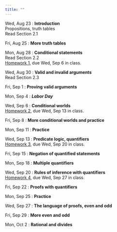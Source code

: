 ```yaml
---
title: ""
---
```


Wed, Aug 23
: **Introduction**  
  Propositions, truth tables  
  Read Section 2.1

Fri, Aug 25
: **More truth tables**  

Mon, Aug 28
: **Conditional statements**  
  Read Section 2.2  
  [Homework 1](homework/hw1.pdf), due Wed, Sep 6 in class.
  
Wed, Aug 30
: **Valid and invalid arguments**  
  Read Section 2.3
  
Fri, Sep 1
: **Proving valid arguments**  

Mon, Sep 4
: **<i>Labor Day</i>**

Wed, Sep 6
: **Conditional worlds**  
  [Homework 2](homework/hw2.pdf), due Wed, Sep 13 in class.

Fri, Sep 8
: **More conditional worlds and practice**  

Mon, Sep 11
: **Practice**

Wed, Sep 13
: **Predicate logic, quantifiers**  
  [Homework 3](homework/hw3.pdf), due Wed, Sep 20 in class.

Fri, Sep 15
: **Negation of quantified statements**

Mon, Sep 18
: **Multiple quantifiers**

Wed, Sep 20
: **Rules of inference with quantifiers**  
  [Homework 4](homework/hw4.pdf), due Wed, Sep 27 in class.

Fri, Sep 22
: **Proofs with quantifiers**

Mon, Sep 25
: **Practice**

Wed, Sep 27
: **The language of proofs, even and odd**

Fri, Sep 29
: **More even and odd**

Mon, Oct 2
: **Rational and divides**